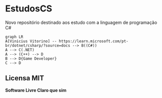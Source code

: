 # EstudosCS
 Novo repositório destinado aos estudo com a linguagem de programação C#

```mermaid
graph LR
A[Vinicius Vitorino] -- https://learn.microsoft.com/pt-br/dotnet/csharp/?source=docs --> B((C#))
A --> C(.NET)
A --> (C++) --> D
B --> D{Game Developer}
C --> D
```
## Licensa MIT 

**Software Livre Claro que sim**
